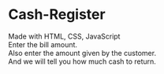 # Cash-Register
Made with HTML, CSS, JavaScript  
Enter the bill amount.  
Also enter the amount given by the customer.  
And we will tell you how much cash to return.
